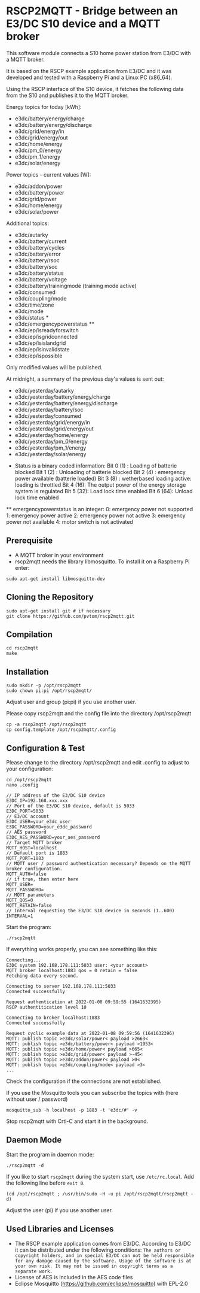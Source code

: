 # RSCP2MQTT - Bridge between an E3/DC S10 device and a MQTT broker

This software module connects a S10 home power station from E3/DC with a MQTT broker.

It is based on the RSCP example application from E3/DC and it was developed and tested with a Raspberry Pi and a Linux PC (x86_64).

Using the RSCP interface of the S10 device, it fetches the following data from the S10 and publishes it to the MQTT broker.

Energy topics for today [kWh]:

- e3dc/battery/energy/charge
- e3dc/battery/energy/discharge
- e3dc/grid/energy/in
- e3dc/grid/energy/out
- e3dc/home/energy
- e3dc/pm_0/energy
- e3dc/pm_1/energy
- e3dc/solar/energy

Power topics - current values [W]:

- e3dc/addon/power
- e3dc/battery/power
- e3dc/grid/power
- e3dc/home/energy
- e3dc/solar/power

Additional topics:

- e3dc/autarky
- e3dc/battery/current
- e3dc/battery/cycles
- e3dc/battery/error
- e3dc/battery/rsoc
- e3dc/battery/soc
- e3dc/battery/status
- e3dc/battery/voltage
- e3dc/battery/trainingmode (training mode active)
- e3dc/consumed
- e3dc/coupling/mode
- e3dc/time/zone
- e3dc/mode
- e3dc/status *
- e3dc/emergencypowerstatus **
- e3dc/ep/isreadyforswitch
- e3dc/ep/isgridconnected
- e3dc/ep/isislandgrid
- e3dc/ep/isinvalidstate
- e3dc/ep/ispossible


Only modified values will be published.

At midnight, a summary of the previous day's values is sent out:

- e3dc/yesterday/autarky
- e3dc/yesterday/battery/energy/charge
- e3dc/yesterday/battery/energy/discharge
- e3dc/yesterday/battery/soc
- e3dc/yesterday/consumed
- e3dc/yesterday/grid/energy/in
- e3dc/yesterday/grid/energy/out
- e3dc/yesterday/home/energy
- e3dc/yesterday/pm_0/energy
- e3dc/yesterday/pm_1/energy
- e3dc/yesterday/solar/energy



* Status is a binary coded information:
Bit 0 (1) : Loading of batterie blocked
Bit 1 (2) : Unloading of batterie blocked
Bit 2 (4) : emergency power available (batterie loaded)
Bit 3 (8) : wetherbased loading active: loading is throttled
Bit 4 (16): The output power of the energy storage system is regulated
Bit 5 (32): Load lock time enabled
Bit 6 (64): Unload lock time enabled

** emergencypowerstatus is an integer:
0: emergency power not supported
1: emergency power active
2: emergency power not active
3: emergency power not available
4: motor switch is not activated

## Prerequisite

- A MQTT broker in your environment
- rscp2mqtt needs the library libmosquitto. To install it on a Raspberry Pi enter:

```
sudo apt-get install libmosquitto-dev
```

## Cloning the Repository

```
sudo apt-get install git # if necessary
git clone https://github.com/pvtom/rscp2mqtt.git
```

## Compilation

```
cd rscp2mqtt
make
```

## Installation

```
sudo mkdir -p /opt/rscp2mqtt
sudo chown pi:pi /opt/rscp2mqtt/
```
Adjust user and group (pi:pi) if you use another user.

Please copy rscp2mqtt and the config file into the directory /opt/rscp2mqtt

```
cp -a rscp2mqtt /opt/rscp2mqtt
cp config.template /opt/rscp2mqtt/.config
```

## Configuration & Test

Please change to the directory /opt/rscp2mqtt and edit .config to adjust to your configuration:

```
cd /opt/rscp2mqtt
nano .config
```

```
// IP address of the E3/DC S10 device
E3DC_IP=192.168.xxx.xxx
// Port of the E3/DC S10 device, default is 5033
E3DC_PORT=5033
// E3/DC account
E3DC_USER=your_e3dc_user
E3DC_PASSWORD=your_e3dc_password
// AES password
E3DC_AES_PASSWORD=your_aes_password
// Target MQTT broker
MQTT_HOST=localhost
// Default port is 1883
MQTT_PORT=1883
// MQTT user / password authentication necessary? Depends on the MQTT broker configuration.
MQTT_AUTH=false
// if true, then enter here
MQTT_USER=
MQTT_PASSWORD=
// MQTT parameters
MQTT_QOS=0
MQTT_RETAIN=false
// Interval requesting the E3/DC S10 device in seconds (1..600)
INTERVAL=1
```

Start the program:

```
./rscp2mqtt
```

If everything works properly, you can see something like this:

```
Connecting...
E3DC system 192.168.178.111:5033 user: <your account>
MQTT broker localhost:1883 qos = 0 retain = false
Fetching data every second.

Connecting to server 192.168.178.111:5033
Connected successfully

Request authentication at 2022-01-08 09:59:55 (1641632395)
RSCP authentitication level 10

Connecting to broker localhost:1883
Connected successfully

Request cyclic example data at 2022-01-08 09:59:56 (1641632396)
MQTT: publish topic >e3dc/solar/power< payload >2663<
MQTT: publish topic >e3dc/battery/power< payload >1953<
MQTT: publish topic >e3dc/home/power< payload >665<
MQTT: publish topic >e3dc/grid/power< payload >-45<
MQTT: publish topic >e3dc/addon/power< payload >0<
MQTT: publish topic >e3dc/coupling/mode< payload >3<
...
```

Check the configuration if the connections are not established.

If you use the Mosquitto tools you can subscribe the topics with (here without user / password)

```
mosquitto_sub -h localhost -p 1883 -t 'e3dc/#' -v
```

Stop rscp2mqtt with Crtl-C and start it in the background.

## Daemon Mode

Start the program in daemon mode:

```
./rscp2mqtt -d
```

If you like to start `rscp2mqtt` during the system start, use `/etc/rc.local`. Add the following line before `exit 0`.

```
(cd /opt/rscp2mqtt ; /usr/bin/sudo -H -u pi /opt/rscp2mqtt/rscp2mqtt -d)
```
Adjust the user (pi) if you use another user.

## Used Libraries and Licenses

- The RSCP example application comes from E3/DC. According to E3/DC it can be distributed under the following conditions: `The authors or copyright holders, and in special E3/DC can not be held responsible for any damage caused by the software. Usage of the software is at your own risk. It may not be issued in copyright terms as a separate work.`
- License of AES is included in the AES code files
- Eclipse Mosquitto (https://github.com/eclipse/mosquitto) with EPL-2.0
